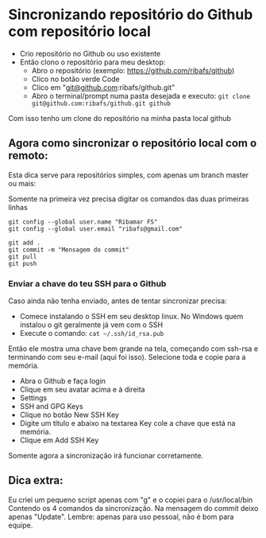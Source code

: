 # Sincronizando repositório do Github com repositório local

- Crio repositório no Github ou uso existente
- Então clono o repositório para meu desktop:
  - Abro o repositório (exemplo: https://github.com/ribafs/github)
  - Clico no botão verde Code
  - Clico em "git@github.com:ribafs/github.git"
  - Abro o terminal/prompt numa pasta desejada e executo:
    ```git clone git@github.com:ribafs/github.git github```
    
Com isso tenho um clone do repositório na minha pasta local github

## Agora como sincronizar o repositório local com o remoto:

Esta dica serve para repositórios simples, com apenas um branch master ou mais:

Somente na primeira vez precisa digitar os comandos das duas primeiras linhas
```
git config --global user.name "Ribamar FS"
git config --global user.email "ribafs@gmail.com"

git add .
git commit -m "Mensagem do commit"
git pull
git push
```
### Enviar a chave do teu SSH para o Github

Caso ainda não tenha enviado, antes de tentar sincronizar precisa:

- Comece instalando o SSH em seu desktop linux. No Windows quem instalou o git geralmente já vem com o SSH
- Execute o comando:
```cat ~/.ssh/id_rsa.pub```

Então ele mostra uma chave bem grande na tela, começando com ssh-rsa e terminando com seu e-mail (aqui foi isso). Selecione toda e copie para a memória.

- Abra o Github e faça login
- Clique em seu avatar acima e à direita
- Settings
- SSH and GPG Keys
- Clique no botão New SSH Key
- Digite um título e abaixo na textarea Key cole a chave que está na memória.
- Clique em Add SSH Key

Somente agora a sincronização irá funcionar corretamente.

## Dica extra:

Eu criei um pequeno script apenas com "g" e o copiei para o /usr/local/bin
Contendo os 4 comandos da sincronização. Na mensagem do commit deixo apenas "Update". Lembre: apenas para uso pessoal, não é bom para equipe.

